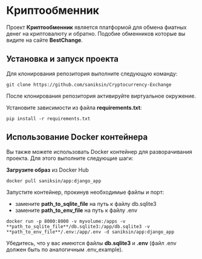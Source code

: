 # Криптообменник

Проект **Криптообменник** является платформой для обмена фиатных денег на криптовалюту и обратно. Подобие обменников которые вы видите на сайте **BestChange**.

## Установка и запуск проекта

Для клонирования репозитория выполните следующую команду:

```
git clone https://github.com/saniksin/Cryptocurrency-Exchange
```

После клонирования репозитория активируйте виртуальное окружение.

Установите зависимости из файла **requirements.txt**:

```
pip install -r requirements.txt
```

## Использование Docker контейнера

Вы также можете использовать Docker контейнер для разворачивания проекта. Для этого выполните следующие шаги:

**Загрузите образ** из Docker Hub
```
docker pull saniksin/app:django_app
```

Запустите контейнер, прокинув необходимые файлы и порт:
- замените **path_to_sqlite_file** на путь к файлу db.sqlite3
- замените **path_to_env_file** на путь к файлу .env

```
docker run -p 8000:8000 -v myvolume:/apps -v **path_to_sqlite_file**/db.sqlite3:/app/db.sqlite3 -v **path_to_env_file**/.env:/app/.env -d saniksin/app:django_app
```

Убедитесь, что у вас имеются файлы **db.sqlite3** и **.env** (файл .env должен быть по аналогичным .env_example).
